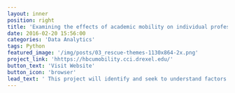 ```yaml
---
layout: inner
position: right
title: 'Examining the effects of academic mobility on individual professors' research activity and institutional human capital at HBCUs'
date: 2016-02-20 15:56:00
categories: 'Data Analytics'
tags: Python
featured_image: '/img/posts/03_rescue-themes-1130x864-2x.png'
project_link: 'hhttps://hbcumobility.cci.drexel.edu/'
button_text: 'Visit Website'
button_icon: 'browser'
lead_text: ' This project will identify and seek to understand factors associated with mobility and retention decisions for HBCU faculty and provide data-backed evidence to support a diverse, inclusive, and equitable scientific workforce. '
---
```

